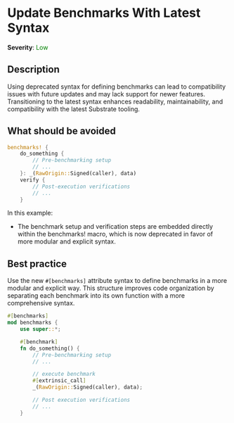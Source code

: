 # Update Benchmarks With Latest Syntax

**Severity**: <span style="color:green;">Low</span>

## Description

Using deprecated syntax for defining benchmarks can lead to compatibility issues with future updates and may lack support for newer features. Transitioning to the latest syntax enhances readability, maintainability, and compatibility with the latest Substrate tooling.

## What should be avoided

```rust
benchmarks! {
	do_something {
        // Pre-benchmarking setup
        // ...
	}: _(RawOrigin::Signed(caller), data)
	verify {
        // Post-execution verifications
		// ...
	}
```

In this example:

- The benchmark setup and verification steps are embedded directly within the benchmarks! macro, which is now deprecated in favor of more modular and explicit syntax.

## Best practice

Use the new `#[benchmarks]` attribute syntax to define benchmarks in a more modular and explicit way. This structure improves code organization by separating each benchmark into its own function with a more comprehensive syntax.

```rust
#[benchmarks]
mod benchmarks {
	use super::*;

	#[benchmark]
	fn do_something() {
        // Pre-benchmarking setup
        // ...

        // execute benchmark
		#[extrinsic_call]
		_(RawOrigin::Signed(caller), data);

        // Post execution verifications
        // ...
	}
```
